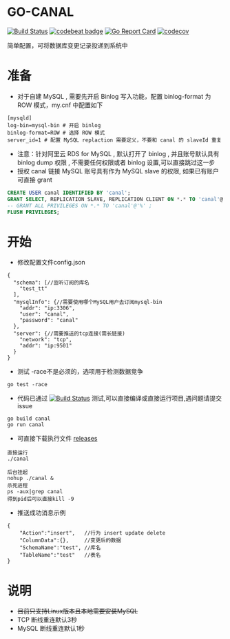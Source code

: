 # GO-CANAL
[![Build Status](https://travis-ci.com/emmeair/go-canal.svg?branch=master)](https://travis-ci.com/emmeair/go-canal)
[![codebeat badge](https://codebeat.co/badges/6e7ecb75-240a-498e-a73f-8813181b7490)](https://codebeat.co/projects/github-com-emmeair-go-canal-master)
[![Go Report Card](https://goreportcard.com/badge/github.com/emmeair/go-canal)](https://goreportcard.com/report/github.com/emmeair/go-canal)
[![codecov](https://codecov.io/gh/emmeair/go-canal/branch/master/graph/badge.svg)](https://codecov.io/gh/emmeair/go-canal)

简单配置，可将数据库变更记录投递到系统中

# 准备
- 对于自建 MySQL , 需要先开启 Binlog 写入功能，配置 binlog-format 为 ROW 模式，my.cnf 中配置如下

```
[mysqld]
log-bin=mysql-bin # 开启 binlog
binlog-format=ROW # 选择 ROW 模式
server_id=1 # 配置 MySQL replaction 需要定义，不要和 canal 的 slaveId 重复
```
- 注意：针对阿里云 RDS for MySQL , 默认打开了 binlog , 并且账号默认具有 binlog dump 权限 , 不需要任何权限或者 binlog 设置,可以直接跳过这一步
- 授权 canal 链接 MySQL 账号具有作为 MySQL slave 的权限, 如果已有账户可直接 grant

```sql
CREATE USER canal IDENTIFIED BY 'canal';  
GRANT SELECT, REPLICATION SLAVE, REPLICATION CLIENT ON *.* TO 'canal'@'%';
-- GRANT ALL PRIVILEGES ON *.* TO 'canal'@'%' ;
FLUSH PRIVILEGES;
```
# 开始
- 修改配置文件config.json
```json5
{
  "schema": [//监听订阅的库名
    "test_tt"
  ],
  "mysqlInfo": {//需要使用哪个MySQL用户去订阅mysql-bin
    "addr": "ip:3306",
    "user": "canal",
    "password": "canal"
  },
  "server": {//需要推送的tcp连接(需长链接)
    "network": "tcp",
    "addr": "ip:9501"
  }
}
```

- 测试 -race不是必须的，选项用于检测数据竞争
```shell script
go test -race 
```

- 代码已通过 [![Build Status](https://travis-ci.com/emmeair/go-canal.svg?branch=master)](https://travis-ci.com/emmeair/go-canal) 测试,可以直接编译或直接运行项目,遇问题请提交issue
```shell script
go build canal 
go run canal
```

- 可直接下载执行文件 [releases]

[releases]: https://github.com/emmeair/go-canal/releases

```shell
直接运行
./canal 

后台挂起
nohup ./canal &
杀死进程
ps -aux|grep canal
得到pid后可以直接kill -9 
```

- 推送成功消息示例

```json5
{
    "Action":"insert",   //行为 insert update delete
    "ColumnData":{},     //变更后的数据
    "SchemaName":"test", //库名
    "TableName":"test"   //表名
}
```

# 说明
- ~~目前只支持Linux版本且本地需要安装MySQL~~
- TCP 断线重连默认3秒
- MySQL 断线重连默认1秒






